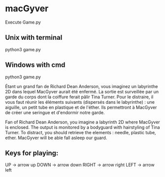 # macGyver

Execute Game.py

Unix with terminal
----
python3 game.py

Windows with cmd
---
python3 game.py

Étant un grand fan de Richard Dean Anderson, vous imaginez un labyrinthe 2D dans lequel MacGyver aurait été enfermé. La sortie est surveillée par un garde du corps dont la coiffure ferait pâlir Tina Turner. Pour le distraire, il vous faut réunir les éléments suivants (dispersés dans le labyrinthe) : une aiguille, un petit tube en plastique et de l'éther. Ils permettront à MacGyver de créer une seringue et d'endormir notre garde.

Fan of Richard Dean Anderson, you imagine a labyrinth 2D where MacGyver is enclosed. The output is monitored by a bodyguard with hairstyling of Tina Turner. To distract, you should retrieve the elements : needle, plastic tube, ether. MacGyver will be able fall asleep our guard.

Keys for playing:
----------------

UP -> arrow up
DOWN -> arrow down
RIGHT -> arrow right
LEFT -> arrow left
